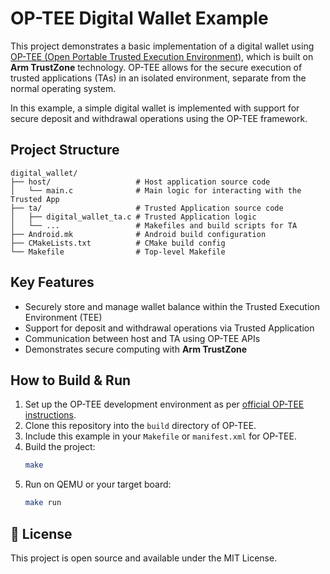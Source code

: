 # OP-TEE Digital Wallet Example

This project demonstrates a basic implementation of a digital wallet using [OP-TEE (Open Portable Trusted Execution Environment)](https://www.op-tee.org/), which is built on **Arm TrustZone** technology. OP-TEE allows for the secure execution of trusted applications (TAs) in an isolated environment, separate from the normal operating system.

In this example, a simple digital wallet is implemented with support for secure deposit and withdrawal operations using the OP-TEE framework.

## Project Structure

```
digital_wallet/
├── host/                   # Host application source code
│   └── main.c              # Main logic for interacting with the Trusted App
├── ta/                     # Trusted Application source code
│   ├── digital_wallet_ta.c # Trusted Application logic
│   └── ...                 # Makefiles and build scripts for TA
├── Android.mk              # Android build configuration
├── CMakeLists.txt          # CMake build config
└── Makefile                # Top-level Makefile
```

## Key Features

- Securely store and manage wallet balance within the Trusted Execution Environment (TEE)
- Support for deposit and withdrawal operations via Trusted Application
- Communication between host and TA using OP-TEE APIs
- Demonstrates secure computing with **Arm TrustZone**
  

## How to Build & Run

1. Set up the OP-TEE development environment as per [official OP-TEE instructions](https://optee.readthedocs.io/en/latest/building/).
2. Clone this repository into the `build` directory of OP-TEE.
3. Include this example in your `Makefile` or `manifest.xml` for OP-TEE.
4. Build the project:
   ```bash
   make
   ```
5. Run on QEMU or your target board:
   ```bash
   make run
   ```

## 📄 License

This project is open source and available under the MIT License.
